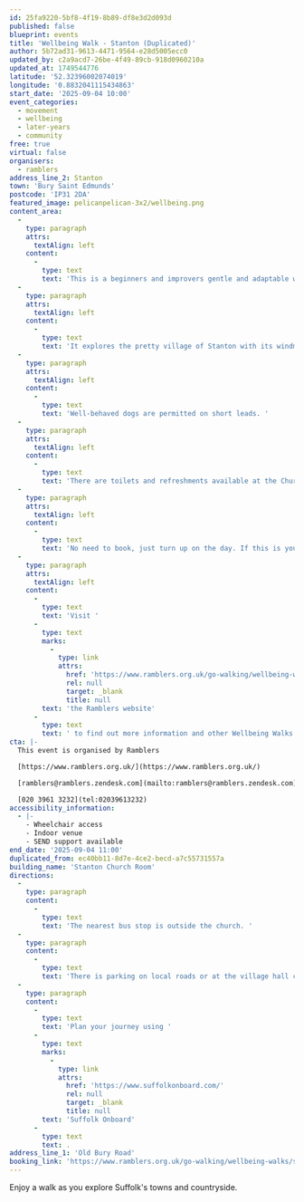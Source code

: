 ```yaml
---
id: 25fa9220-5bf8-4f19-8b89-df8e3d2d093d
published: false
blueprint: events
title: 'Wellbeing Walk - Stanton (Duplicated)'
author: 5b72ad31-9613-4471-9564-e28d5005ecc0
updated_by: c2a9acd7-26be-4f49-89cb-918d0960210a
updated_at: 1749544776
latitude: '52.32396002074019'
longitude: '0.8832041115434863'
start_date: '2025-09-04 10:00'
event_categories:
  - movement
  - wellbeing
  - later-years
  - community
free: true
virtual: false
organisers:
  - ramblers
address_line_2: Stanton
town: 'Bury Saint Edmunds'
postcode: 'IP31 2DA'
featured_image: pelicanpelican-3x2/wellbeing.png
content_area:
  -
    type: paragraph
    attrs:
      textAlign: left
    content:
      -
        type: text
        text: 'This is a beginners and improvers gentle and adaptable walk, inviting connection with others and nature.'
  -
    type: paragraph
    attrs:
      textAlign: left
    content:
      -
        type: text
        text: 'It explores the pretty village of Stanton with its windmill and grundle. The walk is graded between 1-3 and is up to 60 minutes long. '
  -
    type: paragraph
    attrs:
      textAlign: left
    content:
      -
        type: text
        text: 'Well-behaved dogs are permitted on short leads. '
  -
    type: paragraph
    attrs:
      textAlign: left
    content:
      -
        type: text
        text: 'There are toilets and refreshments available at the Church Rooms.'
  -
    type: paragraph
    attrs:
      textAlign: left
    content:
      -
        type: text
        text: 'No need to book, just turn up on the day. If this is your first walk you will be required to complete a registration form before the walk.'
  -
    type: paragraph
    attrs:
      textAlign: left
    content:
      -
        type: text
        text: 'Visit '
      -
        type: text
        marks:
          -
            type: link
            attrs:
              href: 'https://www.ramblers.org.uk/go-walking/wellbeing-walks-groups/ramblers-wellbeing-walks-suffolk'
              rel: null
              target: _blank
              title: null
        text: 'the Ramblers website'
      -
        type: text
        text: ' to find out more information and other Wellbeing Walks. '
cta: |-
  This event is organised by Ramblers

  [https://www.ramblers.org.uk/](https://www.ramblers.org.uk/) 

  [ramblers@ramblers.zendesk.com](mailto:ramblers@ramblers.zendesk.com)

  [020 3961 3232](tel:02039613232)
accessibility_information:
  - |-
    - Wheelchair access
    - Indoor venue
    - SEND support available
end_date: '2025-09-04 11:00'
duplicated_from: ec40bb11-8d7e-4ce2-becd-a7c55731557a
building_name: 'Stanton Church Room'
directions:
  -
    type: paragraph
    content:
      -
        type: text
        text: 'The nearest bus stop is outside the church. '
  -
    type: paragraph
    content:
      -
        type: text
        text: 'There is parking on local roads or at the village hall carpark. There is accessible car parking at the Church Rooms.'
  -
    type: paragraph
    content:
      -
        type: text
        text: 'Plan your journey using '
      -
        type: text
        marks:
          -
            type: link
            attrs:
              href: 'https://www.suffolkonboard.com/'
              rel: null
              target: _blank
              title: null
        text: 'Suffolk Onboard'
      -
        type: text
        text: .
address_line_1: 'Old Bury Road'
booking_link: 'https://www.ramblers.org.uk/go-walking/wellbeing-walks/stanton-wellbeing-walk-near-bury-st-edmunds-41'
---
```

Enjoy a walk as you explore Suffolk's towns and countryside.